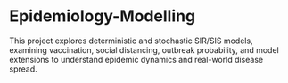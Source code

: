 # Epidemiology-Modelling
This project explores deterministic and stochastic SIR/SIS models, examining vaccination, social distancing, outbreak probability, and model extensions to understand epidemic dynamics and real-world disease spread.
